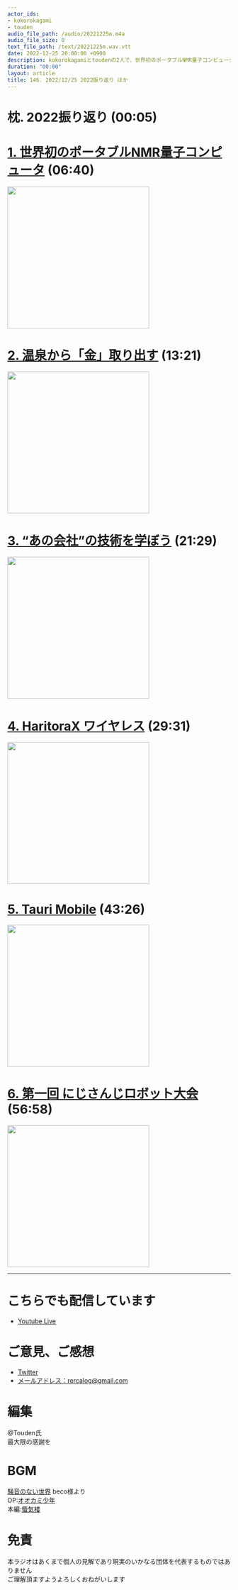 ```yaml
---
actor_ids:
- kokorokagami
- touden
audio_file_path: /audio/20221225m.m4a
audio_file_size: 0
text_file_path: /text/20221225m.wav.vtt
date: 2022-12-25 20:00:00 +0900
description: kokorokagamiとtoudenの2人で、世界初のポータブルNMR量子コンピュータ、温泉から「金」取り出す など について話しました。
duration: "00:00"
layout: article
title: 146. 2022/12/25 2022振り返り ほか
---
```


# 枕. 2022振り返り (00:05)

# [1. 世界初のポータブルNMR量子コンピュータ](https://robotstart.info/2022/12/16/gemini-mini-spinq.html) (06:40)

[<img src="https://robotstart.info/wp-content/uploads/2022/12/switchscience_main.jpg" width="320dp">](https://robotstart.info/2022/12/16/gemini-mini-spinq.html)

# [2. 温泉から「金」取り出す](https://www3.nhk.or.jp/news/html/20221211/k10013919661000.html) (13:21)

[<img src="https://www3.nhk.or.jp/news/html/20221211/K10013919661_2212110753_1211080857_01_02.jpg" width="320dp">](https://www3.nhk.or.jp/news/html/20221211/k10013919661000.html)

# [3. “あの会社”の技術を学ぼう](https://hatena.blog/dev) (21:29)

[<img src="https://hatena.blog/dev/static/ogimage.png" width="320dp">](https://hatena.blog/dev)

# [4. HaritoraX ワイヤレス](https://ja.shiftall.net/news/20221216-2) (29:31)

[<img src="https://uploads-ssl.webflow.com/611b304f6e73904048a2b6ca/639c2fe3b398f46caa573709_WlQTz7W42D5Gr2h2Bc3NR3zdzblAqg62mjXUuRNu4esaIWO9F3Cx7MZZVJFFWNmkVTJvN-0A-uWd4eWxNrPfl2NL-FEi6kj86tf_cGHk2y7B0pS8n5dU0ibRjrqlOvnon6OJ0WWcl8_KaC1hWPQQ1wkeiJAYS3VUj2PhvFoGldYmwIssyBo7OvtLYmPFLA.png" width="320dp">](https://ja.shiftall.net/news/20221216-2)

# [5. Tauri Mobile](https://www.publickey1.jp/blog/22/tauriiosandroidtauri_mobileelectronrust.html) (43:26)

[<img src="https://www.publickey1.jp/2022/taurimobalpha01.png" width="320dp">](https://www.publickey1.jp/blog/22/tauriiosandroidtauri_mobileelectronrust.html)

# [6. 第一回 にじさんじロボット大会](https://www.youtube.com/watch?v=ZGH0TgKw49I) (56:58)

[<img src="https://img.youtube.com/vi/ZGH0TgKw49I/0.jpg" width="320dp">](https://www.youtube.com/watch?v=ZGH0TgKw49I)

___

# こちらでも配信しています
- [Youtube Live](https://www.youtube.com/channel/UCD1zo-WnyFdE5w0pqvKblkA)

# ご意見、ご感想
- [Twitter](https://twitter.com/recalog1)
- [メールアドレス：rercalog@gmail.com](rercalog@gmail.com)

# 編集

@Touden氏  
最大限の感謝を  

# BGM

[騒音のない世界](http://noiselessworld.net/) beco様より  
OP:[オオカミ少年](https://soundcloud.com/baron1_3/wolfboy)  
本編:[蜃気楼](https://soundcloud.com/baron1_3/shinkirou)  

# 免責

本ラジオはあくまで個人の見解であり現実のいかなる団体を代表するものではありません  
ご理解頂ますようよろしくおねがいします  
